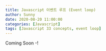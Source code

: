 ```yaml
---
title: Javascript 이벤트 루프 (Event loop)
author: Sunny
date: 2020-08-20 11:00:00
categories: [Javascript]
tags: [Javascript 33 concepts, event loop]
---
```


Coming Soon -!
